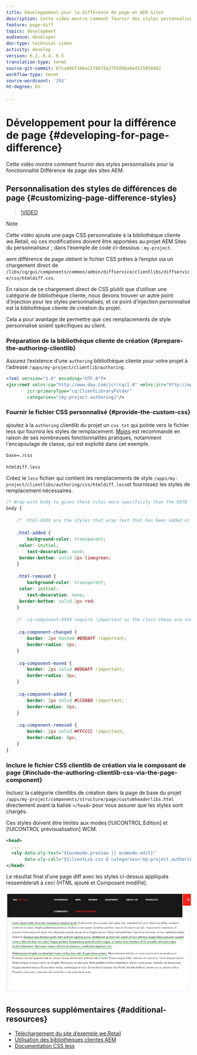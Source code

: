 ```yaml
---
title: Développement pour la différence de page en AEM Sites
description: Cette vidéo montre comment fournir des styles personnalisés pour la fonctionnalité Différence de page des sites AEM.
feature: page-diff
topics: development
audience: developer
doc-type: technical video
activity: develop
version: 6.3, 6.4, 6.5
translation-type: tm+mt
source-git-commit: 67ca08bf386a217807da3755d46abed225050d02
workflow-type: tm+mt
source-wordcount: '293'
ht-degree: 6%

---
```



# Développement pour la différence de page {#developing-for-page-difference}

Cette vidéo montre comment fournir des styles personnalisés pour la fonctionnalité Différence de page des sites AEM.

## Personnalisation des styles de différences de page {#customizing-page-difference-styles}

>[!VIDEO](https://video.tv.adobe.com/v/18871/?quality=9&learn=on)

>[!NOTE]
>
>Cette vidéo ajoute une page CSS personnalisée à la bibliothèque cliente we.Retail, où ces modifications doivent être apportées au projet AEM Sites du personnaliseur ; dans l’exemple de code ci-dessous : `my-project`.

aem différence de page obtient le fichier CSS prêtes à l’emploi via un chargement direct de `/libs/cq/gui/components/common/admin/diffservice/clientlibs/diffservice/css/htmldiff.css`.

En raison de ce chargement direct de CSS plutôt que d’utiliser une catégorie de bibliothèque cliente, nous devons trouver un autre point d’injection pour les styles personnalisés, et ce point d’injection personnalisé est la bibliothèque cliente de création du projet.

Cela a pour avantage de permettre que ces remplacements de style personnalisé soient spécifiques au client.

### Préparation de la bibliothèque cliente de création {#prepare-the-authoring-clientlib}

Assurez l’existence d’une `authoring` bibliothèque cliente pour votre projet à l’adresse `/apps/my-project/clientlib/authoring.`

```xml
<?xml version="1.0" encoding="UTF-8"?>
<jcr:root xmlns:cq="http://www.day.com/jcr/cq/1.0" xmlns:jcr="http://www.jcp.org/jcr/1.0"
        jcr:primaryType="cq:ClientLibraryFolder"
        categories="[my-project.authoring]"/>
```

### Fournir le fichier CSS personnalisé {#provide-the-custom-css}

ajoutez à la `authoring` clientlib du projet un `css.txt` qui pointe vers le fichier less qui fournira les styles de remplacement. [Moins](https://lesscss.org/) est recommandé en raison de ses nombreuses fonctionnalités pratiques, notamment l&#39;encapsulage de classe, qui est exploité dans cet exemple.

```shell
base=./css

htmldiff.less
```

Créez le `less` fichier qui contient les remplacements de style `/apps/my-project/clientlibs/authoring/css/htmldiff.less`et fournissez les styles de remplacement nécessaires.

```css
/* Wrap with body to gives these rules more specificity than the OOTB */
body {

    /* .html-XXXX are the styles that wrap text that has been added or removed */

    .html-added {
        background-color: transparent;
     color: initial;
        text-decoration: none;
     border-bottom: solid 2px limegreen;
    }

    .html-removed {
        background-color: transparent;
     color: initial;
        text-decoration: none;
     border-bottom: solid 2px red;
    }

    /* .cq-component-XXXX require !important as the class these are overriding uses it. */

    .cq-component-changed {
        border: 2px dashed #B9DAFF !important;
        border-radius: 8px;
    }
    
    .cq-component-moved {
        border: 2px solid #B9DAFF !important;
        border-radius: 8px;
    }

    .cq-component-added {
        border: 2px solid #CCEBB8 !important;
        border-radius: 8px;
    }

    .cq-component-removed {
        border: 2px solid #FFCCCC !important;
        border-radius: 8px;
    }
}
```

### Inclure le fichier CSS clientlib de création via le composant de page {#include-the-authoring-clientlib-css-via-the-page-component}

Incluez la catégorie clientlibs de création dans la page de base du projet `/apps/my-project/components/structure/page/customheaderlibs.html` directement avant la balise `</head>` pour vous assurer que les styles sont chargés.

Ces styles doivent être limités aux modes [!UICONTROL Edition] et [!UICONTROL prévisualisation] WCM.

```xml
<head>
  ...
  <sly data-sly-test="${wcmmode.preview || wcmmode.edit}" 
       data-sly-call="${clientLib.css @ categories='my-project.authoring'}"/>
</head>
```

Le résultat final d’une page diff avec les styles ci-dessus appliqués ressemblerait à ceci (HTML ajouté et Composant modifié).

![Différence de page](assets/page-diff.png)

## Ressources supplémentaires {#additional-resources}

* [Téléchargement du site d’exemple we.Retail](https://github.com/Adobe-Marketing-Cloud/aem-sample-we-retail/releases)
* [Utilisation des bibliothèques clientes AEM](https://helpx.adobe.com/fr/experience-manager/6-5/sites/developing/using/clientlibs.html)
* [Documentation CSS less](https://lesscss.org/)

